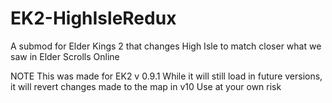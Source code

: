 # EK2-HighIsleRedux
A submod for Elder Kings 2 that changes High Isle to match closer what we saw in Elder Scrolls Online

NOTE
This was made for EK2 v 0.9.1
While it will still load in future versions, it will revert changes made to the map in v10
Use at your own risk
